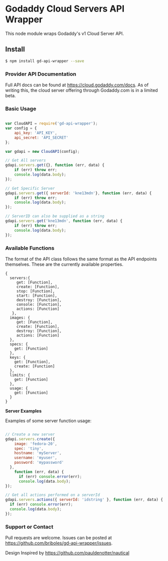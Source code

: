# Godaddy Cloud Servers API Wrapper
This node module wraps Godaddy's v1 Cloud Server API.

## Install
```bash
$ npm install gd-api-wrapper --save
```

### Provider API Documentation

Full API docs can be found at https://cloud.godaddy.com/docs. As of writing this, the cloud server offering through Godaddy.com is in a limited beta.

### Basic Usage

```Javascript

var CloudAPI = require('gd-api-wrapper');
var config = {
    api_key: 'API_KEY',
    api_secret: 'API_SECRET'
};

var gdapi = new CloudAPI(config);

// Get All servers
gdapi.servers.get({}, function (err, data) {
    if (err) throw err;
    console.log(data.body);
});

// Get Specific Server
gdapi.servers.get({ serverId: 'kne13mdn'}, function (err, data) {
    if (err) throw err;
    console.log(data.body);
});

// ServerID can also be supplied as a string 
gdapi.servers.get('kne13mdn', function (err, data) {
    if (err) throw err;
    console.log(data.body);
});

```

### Available Functions

The format of the API class follows the same format as the API endpoints themselves. These are the currently available properties.
```
{ 
  servers:{ 
     get: [Function],
     create: [Function],
     stop: [Function],
     start: [Function],
     destroy: [Function],
     console: [Function],
     actions: [Function] 
   },
  images: { 
     get: [Function],
     create: [Function],
     destroy: [Function],
     actions: [Function] 
  },
  specs: {
    get: [Function] 
  },
  keys: { 
    get: [Function], 
    create: [Function] 
  },
  limits: { 
    get: [Function] 
  },
  usage: { 
    get: [Function]
  } 
}
```

**Server Examples**

Examples of some server function usage:

```Javascript

// Create a new server
gdapi.servers.create({
    image: 'fedora-20', 
    spec: 'tiny',
    hostname: 'myServer',
    username: 'myuser',
    password: 'mypassword'
  }, 
    function (err, data) {
      if (err) console.error(err);
      console.log(data.body);
});

// Get all actions performed on a serverId
gdapi.servers.actions({ serverId: 'idstring' }, function (err, data) {
  if (err) console.error(err);
  console.log(data.body);
});

```

### Support or Contact

Pull requests are welcome. Issues can be posted at https://github.com/briboles/gd-api-wrapper/issues.

Design Inspired by https://github.com/pauldenotter/nautical